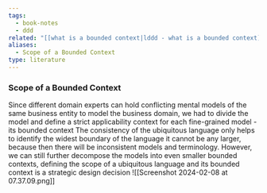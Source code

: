 ```yaml
---
tags:
  - book-notes
  - ddd
related: "[[what is a bounded context|lddd - what is a bounded context]]"
aliases:
  - Scope of a Bounded Context
type: literature
---
```


### Scope of a Bounded Context 
Since different domain experts can hold conflicting mental models of the same business entity to model the business domain, we had to divide the model and define a strict applicability context for each fine-grained model - its bounded context
The consistency of the ubiquitous language only helps to identify the widest boundary of the language it cannot be any larger, because then there will be inconsistent models and terminology. However, we can still further decompose the models into even smaller bounded contexts, defining the scope of a ubiquitous language and its bounded context is a strategic design decision
![[Screenshot 2024-02-08 at 07.37.09.png]]
